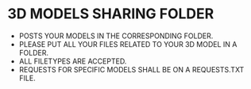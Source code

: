 3D MODELS SHARING FOLDER
=============================================================
- POSTS YOUR MODELS IN THE CORRESPONDING FOLDER. 
- PLEASE PUT ALL YOUR FILES RELATED TO YOUR 3D MODEL IN A FOLDER.
- ALL FILETYPES ARE ACCEPTED.
- REQUESTS FOR SPECIFIC MODELS SHALL BE ON A REQUESTS.TXT FILE.
